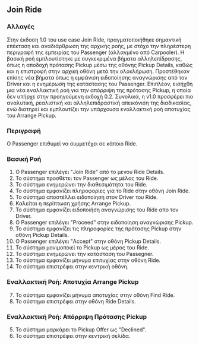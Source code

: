 ## Join Ride
### Αλλαγές
Στην έκδοση 1.0 του use case Join Ride, πραγματοποιήθηκε σημαντική επέκταση και αναδιάρθρωση της αρχικής ροής, με στόχο την πληρέστερη περιγραφή της εμπειρίας του Passenger (αλλαγμένο από Carpooler). Η βασική ροή εμπλουτίστηκε με συγκεκριμένα βήματα αλληλεπίδρασης, όπως η αποδοχή πρότασης Pickup μέσω της οθόνης Pickup Details, καθώς και η επιστροφή στην αρχική οθόνη μετά την ολοκλήρωση. Προστέθηκαν επίσης νέα βήματα όπως η εμφάνιση ειδοποίησης αναγνώρισης από τον Driver και η ενημέρωση της κατάστασης του Passenger. Επιπλέον, εισήχθη μια νέα εναλλακτική ροή για την απόρριψη της πρότασης Pickup, η οποία δεν υπήρχε στην προηγούμενη εκδοχή 0.2. Συνολικά, η v1.0 προσφέρει πιο αναλυτική, ρεαλιστική και αλληλεπιδραστική απεικόνιση της διαδικασίας, ενώ διατηρεί και εμπλουτίζει την υπάρχουσα εναλλακτική ροή αποτυχίας του Arrange Pickup.
### Περιγραφή

Ο Passenger επιθυμεί να συμμετέχει σε κάποιο Ride.

### Βασική Ροή

1. Ο Passenger επιλέγει "Join Ride" από τo μενου Ride Details.
2. Το σύστημα προσθέτει τον Passenger ως μέλος του Ride.
3. Το σύστημα ενημερώνει την διαθεσιμότητα του Ride.
4. Το σύστημα εμφανίζει πληροφορίες για το Ride στην οθόνη Join Ride.
5. Το σύστημα αποστέλλει ειδοποίηση στον Driver του Ride.
6. Καλείται η περίπτωση χρήσης Arrange Pickup.
7. Το σύστημα εμφανίζει ειδοποιήση αναγνώρισης του Ride απο τον Driver.
8. O Passenger επιλέγει "Proceed" στην ειδοποίηση αναγνώρισης Pickup.
9. Το σύστημα εμφανίζει τις πληροφορίες της πρότασης Pickup στην οθόνη Pickup Details.
10. O Passenger επιλέγει "Accept" στην οθόνη Pickup Details.
12. Το σύστημα μονιμοποιεί το Pickup ως μέρος του Ride.
13. Το σύστημα ενημερώνει την κατάσταση του Passegner.
14. Το σύστημα εμφανίζει μήνυμα επιτυχίας στην οθόνη Ride.
15. Το σύστημα επιστρέφει στην κεντρική οθόνη.

### Εναλλακτική Ροή: Αποτυχία Arrange Pickup

7. Το σύστημα εμφανίζει μήνυμα αποτυχίας στην οθόνη Find Ride.
8. Το σύστημα επιστρέφει στην οθόνη Ride Details.

### Εναλλακτική Ροή: Απόρριψη Πρότασης Pickup

5. Το σύστημα μαρκάρει το Pickup Offer ως "Declined".
6. Το σύστημα επιστρέφει στην κεντρική σελίδα.
